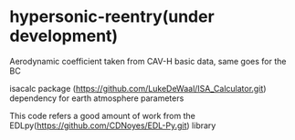 # hypersonic-reentry(under development)
<Trajectory optimization of hypersonic reentry vehicle>
 
Aerodynamic coefficient taken from CAV-H basic data, same goes for the BC

isacalc package (https://github.com/LukeDeWaal/ISA_Calculator.git) dependency for earth atmosphere parameters

This code refers a good amount of work from the EDLpy(https://github.com/CDNoyes/EDL-Py.git) library
